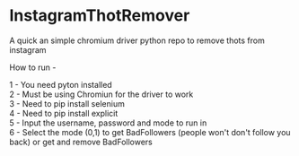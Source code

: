 # InstagramThotRemover
A quick an simple chromium driver python repo to remove thots from instagram  

How to run -

1 - You need pyton installed  
2 - Must be using Chromiun for the driver to work  
3 - Need to pip install selenium  
4 - Need to pip install explicit  
5 - Input the username, password and mode to run in  
6 - Select the mode (0,1) to get BadFollowers (people won't don't follow you back) or get and remove BadFollowers  
